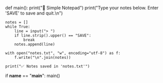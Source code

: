 def main():
    print("📝 Simple Notepad")
    print("Type your notes below. Enter 'SAVE' to save and quit.\n")

    notes = []
    while True:
        line = input("> ")
        if line.strip().upper() == "SAVE":
            break
        notes.append(line)

    with open("notes.txt", "w", encoding="utf-8") as f:
        f.write("\n".join(notes))

    print("✅ Notes saved in 'notes.txt'")

if __name__ == "__main__":
    main()
